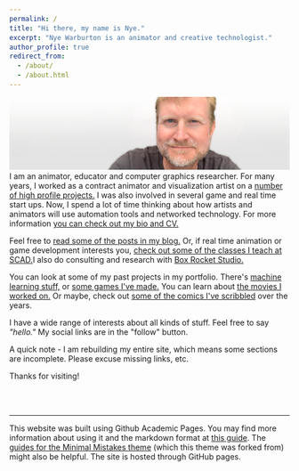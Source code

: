 ```yaml
---
permalink: /
title: "Hi there, my name is Nye."
excerpt: "Nye Warburton is an animator and creative technologist."
author_profile: true
redirect_from:
  - /about/
  - /about.html
---
```

![Nye Warburton](images\nyepic_header.png)
<br>
I am an animator, educator and computer graphics researcher. For many years, I worked as a contract animator and visualization artist on a [number of high profile projects.](https://www.imdb.com/name/nm1100970/) I was also involved in several game and real time start ups. Now, I spend a lot of time thinking about how artists and animators will use automation tools and networked technology. For more information [you can check out my bio and CV.](https://nyeguy.github.io/cv/)
<br>

Feel free to [read some of the posts in my blog.](https://nyeguy.github.io/year-archive/)
Or, if real time animation or game development interests you, [check out some of the classes I teach at SCAD.](https://nyeguy.github.io/teaching/)I also do consulting and research with [Box Rocket Studio.](http://boxrocket.studio)
<br>

You can look at some of my past projects in my portfolio. There's [machine learning stuff,](https://nyeguy.github.io/portfolio/machine-learning-experiments) or [some games I've made.](https://nyeguy.github.io/portfolio/game-development) You can learn about [the movies I worked on.](https://nyeguy.github.io/portfolio/previsualization) Or maybe, check out [some of the comics I've scribbled](https://nyeguy.github.io/comics/) over the years.
<br>

I have a wide range of interests about all kinds of stuff. Feel free to say *"hello."*
My social links are in the "follow" button.
<br>

A quick note - I am rebuilding my entire site, which means some sections are incomplete. Please excuse missing links, etc.

Thanks for visiting!

<br>
<br>




------
This website was built using Github Academic Pages. You may find more information about using it and the markdown format at [this guide](https://academicpages.github.io/markdown/). The [guides for the Minimal Mistakes theme](https://mmistakes.github.io/minimal-mistakes/docs/configuration/) (which this theme was forked from) might also be helpful. The site is hosted through GitHub pages.
